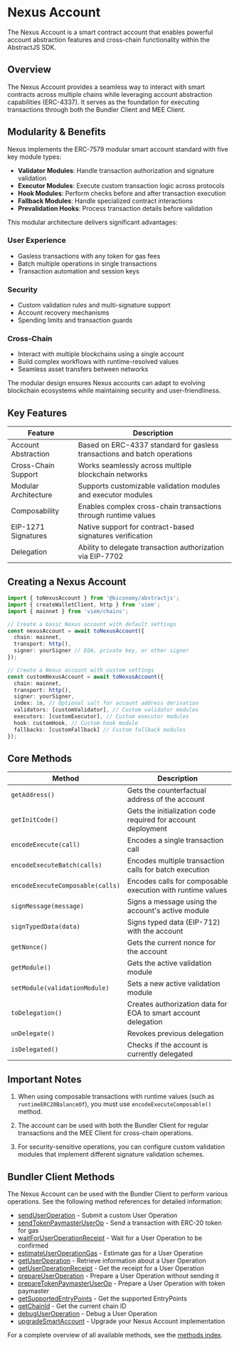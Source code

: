 # Nexus Account

The Nexus Account is a smart contract account that enables powerful account abstraction features and cross-chain functionality within the AbstractJS SDK.

## Overview

The Nexus Account provides a seamless way to interact with smart contracts across multiple chains while leveraging account abstraction capabilities (ERC-4337). It serves as the foundation for executing transactions through both the Bundler Client and MEE Client.

## Modularity & Benefits

Nexus implements the ERC-7579 modular smart account standard with five key module types:

- **Validator Modules**: Handle transaction authorization and signature validation
- **Executor Modules**: Execute custom transaction logic across protocols
- **Hook Modules**: Perform checks before and after transaction execution
- **Fallback Modules**: Handle specialized contract interactions
- **Prevalidation Hooks**: Process transaction details before validation

This modular architecture delivers significant advantages:

### User Experience
- Gasless transactions with any token for gas fees
- Batch multiple operations in single transactions
- Transaction automation and session keys

### Security
- Custom validation rules and multi-signature support
- Account recovery mechanisms
- Spending limits and transaction guards

### Cross-Chain
- Interact with multiple blockchains using a single account
- Build complex workflows with runtime-resolved values
- Seamless asset transfers between networks

The modular design ensures Nexus accounts can adapt to evolving blockchain ecosystems while maintaining security and user-friendliness.

## Key Features

| Feature | Description |
|---------|-------------|
| Account Abstraction | Based on ERC-4337 standard for gasless transactions and batch operations |
| Cross-Chain Support | Works seamlessly across multiple blockchain networks |
| Modular Architecture | Supports customizable validation modules and executor modules |
| Composability | Enables complex cross-chain transactions through runtime values |
| EIP-1271 Signatures | Native support for contract-based signatures verification |
| Delegation | Ability to delegate transaction authorization via EIP-7702 |

## Creating a Nexus Account

```typescript
import { toNexusAccount } from '@biconomy/abstractjs';
import { createWalletClient, http } from 'viem';
import { mainnet } from 'viem/chains';

// Create a basic Nexus account with default settings
const nexusAccount = await toNexusAccount({
  chain: mainnet,
  transport: http(),
  signer: yourSigner // EOA, private key, or other signer
});

// Create a Nexus account with custom settings
const customNexusAccount = await toNexusAccount({
  chain: mainnet,
  transport: http(),
  signer: yourSigner,
  index: 1n, // Optional salt for account address derivation
  validators: [customValidator], // Custom validator modules
  executors: [customExecutor], // Custom executor modules
  hook: customHook, // Custom hook module
  fallbacks: [customFallback] // Custom fallback modules
});
```

## Core Methods

| Method | Description |
|--------|-------------|
| `getAddress()` | Gets the counterfactual address of the account |
| `getInitCode()` | Gets the initialization code required for account deployment |
| `encodeExecute(call)` | Encodes a single transaction call |
| `encodeExecuteBatch(calls)` | Encodes multiple transaction calls for batch execution |
| `encodeExecuteComposable(calls)` | Encodes calls for composable execution with runtime values |
| `signMessage(message)` | Signs a message using the account's active module |
| `signTypedData(data)` | Signs typed data (EIP-712) with the account |
| `getNonce()` | Gets the current nonce for the account |
| `getModule()` | Gets the active validation module |
| `setModule(validationModule)` | Sets a new active validation module |
| `toDelegation()` | Creates authorization data for EOA to smart account delegation |
| `unDelegate()` | Revokes previous delegation |
| `isDelegated()` | Checks if the account is currently delegated |

## Important Notes

1. When using composable transactions with runtime values (such as `runtimeERC20BalanceOf`), you must use `encodeExecuteComposable()` method.

2. The account can be used with both the Bundler Client for regular transactions and the MEE Client for cross-chain operations.

3. For security-sensitive operations, you can configure custom validation modules that implement different signature validation schemes.

## Bundler Client Methods

The Nexus Account can be used with the Bundler Client to perform various operations. See the following method references for detailed information:

- [sendUserOperation](../methods/sendUserOperation.md) - Submit a custom User Operation
- [sendTokenPaymasterUserOp](../methods/sendTokenPaymasterUserOp.md) - Send a transaction with ERC-20 token for gas
- [waitForUserOperationReceipt](../methods/waitForUserOperationReceipt.md) - Wait for a User Operation to be confirmed
- [estimateUserOperationGas](../methods/more/estimateUserOperationGas.md) - Estimate gas for a User Operation
- [getUserOperation](../methods/more/getUserOperation.md) - Retrieve information about a User Operation
- [getUserOperationReceipt](../methods/more/getUserOperationReceipt.md) - Get the receipt for a User Operation
- [prepareUserOperation](../methods/more/prepareUserOperation.md) - Prepare a User Operation without sending it
- [prepareTokenPaymasterUserOp](../methods/prepareTokenPaymasterUserOp.md) - Prepare a User Operation with token paymaster
- [getSupportedEntryPoints](../methods/more/getSupportedEntryPoints.md) - Get the supported EntryPoints
- [getChainId](../methods/more/getChainId.md) - Get the current chain ID
- [debugUserOperation](../methods/debugUserOperation.md) - Debug a User Operation
- [upgradeSmartAccount](../methods/upgradeSmartAccount.md) - Upgrade your Nexus Account implementation

For a complete overview of all available methods, see the [methods index](../methods/index.md).
